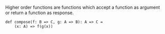 Higher order functions are functions which accept a function as argument or return a function as response.

```
def compose(f: B => C, g: A => B): A => C =
    (x: A) => f(g(x))
```
